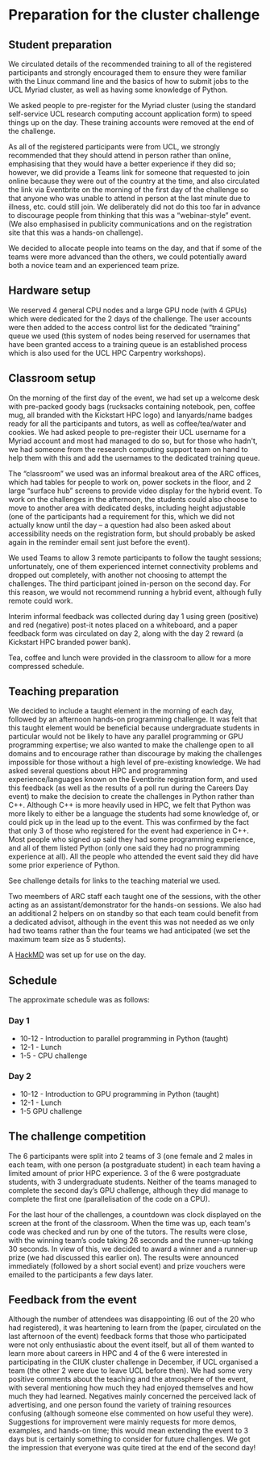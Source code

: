 # Preparation for the cluster challenge


## Student preparation

We circulated details of the recommended training to all of the registered participants and strongly encouraged them to ensure they were familiar with the Linux command line and the basics of how to submit jobs to the UCL Myriad cluster, as well as having some knowledge of Python. 

We asked people to pre-register for the Myriad cluster (using the standard self-service UCL research computing account application form) to speed things up on the day. These training accounts were removed at the end of the challenge.

As all of the registered participants were from UCL, we strongly recommended that they should attend in person rather than online, emphasising that they would have a better experience if they did so; however, we did provide a Teams link for someone that requested to join online because they were out of the country at the time, and also circulated the link via Eventbrite on the morning of the first day of the challenge so that anyone who was unable to attend in person at the last minute due to illness, etc. could still join. We deliberately did not do this too far in advance to discourage people from thinking that this was a “webinar-style” event. (We also emphasised in publicity communications and on the registration site that this was a hands-on challenge).

We decided to allocate people into teams on the day, and that if some of the teams were more advanced than the others, we could potentially award both a novice team and an experienced team prize.


## Hardware setup

We reserved 4 general CPU nodes and a large GPU node (with 4 GPUs) which were dedicated for the 2 days of the challenge. The user accounts were then added to the access control list for the dedicated “training” queue we used (this system of nodes being reserved for usernames that have been granted access to a training queue is an established process which is also used for the UCL HPC Carpentry workshops). 


## Classroom setup

On the morning of the first day of the event, we had set up a welcome desk with pre-packed goody bags (rucksacks containing notebook, pen, coffee mug, all branded with the Kickstart HPC logo) and lanyards/name badges ready for all the participants and tutors, as well as coffee/tea/water and cookies. We had asked people to pre-register their UCL username for a Myriad account and most had managed to do so, but for those who hadn't, we had someone from the research computing support team on hand to help them with this and add the usernames to the dedicated training queue. 

The “classroom” we used was an informal breakout area of the ARC offices, which had tables for people to work on, power sockets in the floor, and 2 large “surface hub” screens to provide video display for the hybrid event. To work on the challenges in the afternoon, the students could also choose to move to another area with dedicated desks, including height adjustable (one of the participants had a requirement for this, which we did not actually know until the day – a question had also been asked about accessibility needs on the registration form, but should probably be asked again in the reminder email sent just before the event). 

We used Teams to allow 3 remote participants to follow the taught sessions; unfortunately, one of them experienced internet connectivity problems and dropped out completely, with another not choosing to attempt the challenges. The third participant joined in-person on the second day. For this reason, we would not recommend running a hybrid event, although fully remote could work.

Interim informal feedback was collected during day 1 using green (positive) and red 
(negative) post-it notes placed on a whiteboard, and a paper feedback form was circulated on day 2, along with the day 2 reward (a Kickstart HPC branded power bank).

Tea, coffee and lunch were provided in the classroom to allow for a more compressed schedule.


## Teaching preparation

We decided to include a taught element in the morning of each day, followed by an afternoon hands-on programming challenge. It was felt that this taught element would be beneficial because undergraduate students in particular would not be likely to have any parallel programming or GPU programming expertise; we also wanted to make the challenge open to all domains and to encourage rather than discourage by making the challenges impossible for those without a high level of pre-existing knowledge. We had asked several questions about HPC and programming experience/languages known on the Eventbrite registration form, and used this feedback (as well as the results of a poll run during the Careers Day event) to make the decision to create the challenges in Python rather than C++. Although C++ is more heavily used in HPC, we felt that Python was more likely to either be a language the students had some knowledge of, or could pick up in the lead up to the event. This was confirmed by the fact that only 3 of those who registered for the event had experience in C++. Most people who signed up said they had some programming experience, and all of them listed Python (only one said they had no programming experience at all). All the people who attended the event said they did have some prior experience of Python.

See challenge details for links to the teaching material we used.

Two meembers of ARC staff each taught one of the sessions, with the other acting as an assistant/demonstrator for the hands-on sessions. We also had an additional 2 helpers on on standby so that each team could benefit from a dedicated advisot, although in the event this was not needed as we only had two teams rather than the four teams we had anticipated (we set the maximum team size as 5 students).

A [HackMD](https://hackmd.io/X_-hIee7SvavFqFa4rK_BQ) was set up for use on the day.

## Schedule

The approximate schedule was as follows:

### Day 1

- 10-12 - Introduction to parallel programming in Python (taught)
- 12-1 - Lunch
- 1-5 - CPU challenge

### Day 2

- 10-12 - Introduction to GPU programming in Python (taught)
- 12-1 - Lunch
- 1-5 GPU challenge


## The challenge competition

The 6 participants were split into 2 teams of 3 (one female and 2 males in each team, with one person (a postgraduate student) in each team having a limited amount of prior HPC experience. 3 of the 6 were postgraduate students, with 3 undergraduate students. Neither of the teams managed to complete the second day’s GPU challenge, although they did manage to complete the first one (parallelisation of the code on a CPU). 

For the last hour of the challenges, a countdown was clock displayed on the screen at the front of the classroom. When the time was up, each team's code was checked and run by one of the tutors. The results were close, with the winning team’s code taking 26 seconds and the runner-up taking 30 seconds. In view of this, we decided to award a winner and a runner-up prize (we had discussed this earlier on). The results were announced immediately (followed by a short social event) and prize vouchers were emailed to the participants a few days later.

## Feedback from the event

Although the number of attendees was disappointing (6 out of the 20 who had registered), it was heartening to learn from the (paper, circulated on the last afternoon of the event) feedback forms that those who participated were not only enthusiastic about the event itself, but all of them wanted to learn more about careers in HPC and 4 of the 6 were interested in participating in the CIUK cluster challenge in December, if UCL organised a team (the other 2 were due to leave UCL before then). We had some very positive comments about the teaching and the atmosphere of the event, with several mentioning how much they had enjoyed themselves and how much they had learned. Negatives mainly concerned the perceived lack of advertising, and one person found the variety of training resources confusing (although someone else commented on how useful they were). Suggestions for improvement were mainly requests for more demos, examples, and hands-on time; this would mean extending the event to 3 days but is certainly something to consider for future challenges. We got the impression that everyone was quite tired at the end of the second day!


